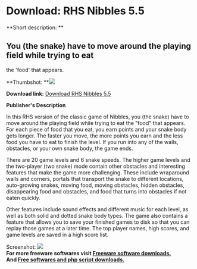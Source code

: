 # Download: RHS Nibbles 5.5

**Short description: **

## You (the snake) have to move around the playing field while trying to eat
the 'food' that appears.

  
**Thumbshot: **![](http://www.freewarefiles.com/screenshot/rhsnibbles_md.gif)   
  
**Download link:** [Download RHS Nibbles 5.5](http://freesoftwares.boysofts.com/RHS-Nibbles_program_19290.html)  
  

**Publisher's Description**  
  

In this RHS version of the classic game of Nibbles, you (the snake) have to
move around the playing field while trying to eat the "food" that appears. For
each piece of food that you eat, you earn points and your snake body gets
longer. The faster you move, the more points you earn and the less food you
have to eat to finish the level. If you run into any of the walls, obstacles,
or your own snake body, the game ends.

There are 20 game levels and 6 snake speeds. The higher game levels and the
two-player (two snake) mode contain other obstacles and interesting features
that make the game more challenging. These include wraparound walls and
corners, portals that transport the snake to different locations, auto-growing
snakes, moving food, moving obstacles, hidden obstacles, disappearing food and
obstacles, and food that turns into obstacles if not eaten quickly.

Other features include sound effects and different music for each level, as
well as both solid and dotted snake body types. The game also contains a
feature that allows you to save your finished games to disk so that you can
replay those games at a later time. The top player names, high scores, and
game levels are saved in a high score list.

  
  
Screenshot: ![](http://www.freewarefiles.com/screenshot/rhsnibbles.gif)  
**For more freeware softwares visit [Freeware software downloads.](http://freesoftwares.boysofts.com/)**   
**And [Free softwares and php script downloads.](http://www.boysofts.com/)**

